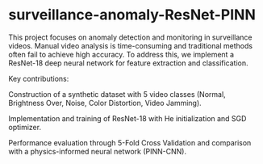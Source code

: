 # surveillance-anomaly-ResNet-PINN
This project focuses on anomaly detection and monitoring in surveillance videos. Manual video analysis is time-consuming and traditional methods often fail to achieve high accuracy. To address this, we implement a ResNet-18 deep neural network for feature extraction and classification.

Key contributions:

Construction of a synthetic dataset with 5 video classes (Normal, Brightness Over, Noise, Color Distortion, Video Jamming).

Implementation and training of ResNet-18 with He initialization and SGD optimizer.

Performance evaluation through 5-Fold Cross Validation and comparison with a physics-informed neural network (PINN-CNN).
